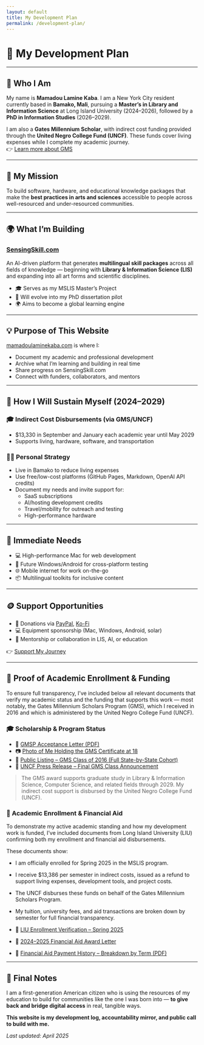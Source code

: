 ```yaml
---
layout: default
title: My Development Plan
permalink: /development-plan/
---
```


# 🧭 My Development Plan

---

## 👤 Who I Am

My name is **Mamadou Lamine Kaba**. I am a New York City resident currently based in **Bamako, Mali**, pursuing a **Master’s in Library and Information Science** at Long Island University (2024–2026), followed by a **PhD in Information Studies** (2026–2029).

I am also a **Gates Millennium Scholar**, with indirect cost funding provided through the **United Negro College Fund (UNCF)**. These funds cover living expenses while I complete my academic journey.  
👉 [Learn more about GMS](https://gmsp.org)

---

## 🎯 My Mission

To build software, hardware, and educational knowledge packages that make the **best practices in arts and sciences** accessible to people across well-resourced and under-resourced communities.

---

## 🌍 What I’m Building

### [SensingSkill.com](https://www.sensingskill.com)

An AI-driven platform that generates **multilingual skill packages** across all fields of knowledge — beginning with **Library & Information Science (LIS)** and expanding into all art forms and scientific disciplines.

- 🎓 Serves as my MSLIS Master’s Project
- 🧪 Will evolve into my PhD dissertation pilot
- 🌍 Aims to become a global learning engine

---

## 💡 Purpose of This Website

[mamadoulaminekaba.com](https://www.mamadoulaminekaba.com) is where I:
- Document my academic and professional development
- Archive what I’m learning and building in real time
- Share progress on SensingSkill.com
- Connect with funders, collaborators, and mentors

---

## 🧩 How I Will Sustain Myself (2024–2029)

### 🎓 Indirect Cost Disbursements (via GMS/UNCF)
- $13,330 in September and January each academic year until May 2029
- Supports living, hardware, software, and transportation

### 🧑‍💻 Personal Strategy
- Live in Bamako to reduce living expenses
- Use free/low-cost platforms (GitHub Pages, Markdown, OpenAI API credits)
- Document my needs and invite support for:
  - SaaS subscriptions
  - AI/hosting development credits
  - Travel/mobility for outreach and testing
  - High-performance hardware

---

## 🔧 Immediate Needs

- 💻 High-performance Mac for web development
- 📱 Future Windows/Android for cross-platform testing
- 🌐 Mobile internet for work on-the-go
- 📦 Multilingual toolkits for inclusive content

---

## 🪙 Support Opportunities

- 💸 Donations via [PayPal](https://paypal.me/Mamadoukaba23), [Ko-Fi](https://ko-fi.com/mamadoukaba)
- 💻 Equipment sponsorship (Mac, Windows, Android, solar)
- 🧠 Mentorship or collaboration in LIS, AI, or education

👉 [Support My Journey](/support/)

---

## 📎 Proof of Academic Enrollment & Funding

To ensure full transparency, I’ve included below all relevant documents that verify my academic status and the funding that supports this work — most notably, the Gates Millennium Scholars Program (GMS), which I received in 2016 and which is administered by the United Negro College Fund (UNCF).

### 🎓 Scholarship & Program Status

- 📄 [GMSP Acceptance Letter (PDF)](/assets/docs/gmsp-acceptance-letter.pdf)
- 📷 [Photo of Me Holding the GMS Certificate at 18](/assets/images/gmsp-photo.jpg)
- 📄 [Public Listing – GMS Class of 2016 (Full State-by-State Cohort)](/assets/docs/gmsp-class-of-2016-full.pdf)
- 📄 [UNCF Press Release – Final GMS Class Announcement](/assets/docs/gmsp-2016-press-release.pdf)

> The GMS award supports graduate study in Library & Information Science, Computer Science, and related fields through 2029. My indirect cost support is disbursed by the United Negro College Fund (UNCF).

### 🏫 Academic Enrollment & Financial Aid

To demonstrate my active academic standing and how my development work is funded, I’ve included documents from Long Island University (LIU) confirming both my enrollment and financial aid disbursements.

These documents show:

- I am officially enrolled for Spring 2025 in the MSLIS program.

- I receive $13,386 per semester in indirect costs, issued as a refund to support living expenses, development tools, and project costs.

- The UNCF disburses these funds on behalf of the Gates Millennium Scholars Program.

- My tuition, university fees, and aid transactions are broken down by semester for full financial transparency.

- 📄 [LIU Enrollment Verification – Spring 2025](/assets/docs/liu-enrollment-verification.pdf)
- 📄 [2024–2025 Financial Aid Award Letter](/assets/docs/financial-aid-award.pdf)
- 📄 [Financial Aid Payment History – Breakdown by Term (PDF)](/assets/docs/financial-aid-payment-history.pdf)

---

## 🌱 Final Notes

I am a first-generation American citizen who is using the resources of my education to build for communities like the one I was born into — **to give back and bridge digital access** in real, tangible ways.

**This website is my development log, accountability mirror, and public call to build with me.**

*Last updated: April 2025*
